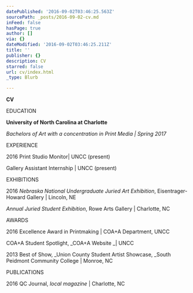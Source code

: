 ```yaml
---
datePublished: '2016-09-02T03:46:25.563Z'
sourcePath: _posts/2016-09-02-cv.md
inFeed: false
hasPage: true
author: []
via: {}
dateModified: '2016-09-02T03:46:25.211Z'
title: ''
publisher: {}
description: CV
starred: false
url: cv/index.html
_type: Blurb

---
```

**CV**

EDUCATION

**University of North Carolina at Charlotte**

_Bachelors of Art with a concentration in Print Media | Spring 2017_

EXPERIENCE

2016 Print Studio Monitor| UNCC (present)

Gallery Assistant Internship | UNCC (present)

EXHIBITIONS

2016 _Nebraska National Undergraduate Juried Art Exhibition_, Eisentrager-Howard Gallery | Lincoln, NE

_Annual Juried Student Exhibition_, Rowe Arts Gallery | Charlotte, NC

AWARDS

2016 Excellence Award in Printmaking | COA+A Department, UNCC

COA+A Student Spotlight, _COA+A Website _| UNCC

2013 Best of Show, _Union County Student Artist Showcase, _South Peidmont Community College | Monroe, NC

PUBLICATIONS

2016 QC Journal, _local magazine_ | Charlotte, NC
